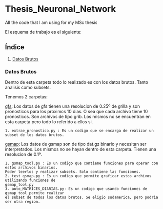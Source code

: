 # Thesis_Neuronal_Network
All the code that I am using for my MSc thesis

El esquema de trabajo es el siguiente:

## Índice 

1. [Datos Brutos](#Datos-Brutos)


### Datos Brutos
Dentro de esta carpeta todo lo realizado es con los datos brutos. Tanto analisis como subsets.

Tenemos 2 carpetas:

[gfs](work/Datos_Brutos/gfs): Los datos de gfs tienen una resolucion de 0.25º de grilla y 
son pronosticos para los proximos 10 dias. O sea que cada archivo tiene 10 pronosticos. Son archivos de tipo grib. Los mismos no se encuentran en esta carpeta pero todo lo referido a ellos si.

    1. extrae_pronostico.py : Es un codigo que se encarga de realizar un subset de los datos brutos. 

[gsmap](work/Datos_Brutos/gsmap): Los datos de gsmap son de tipo dat.gz binario y necesitan ser interpretados. Los mismos no se hayan dentro de esta carpeta. Tienen una resolucion de 0.1º.

    1. gsmap_tool.py : Es un codigo que contiene funciones para operar con estos archivos binarios.
    Poder leerlos y realizar subsets. Solo contiene las funciones. 
    2. test_gsmap.py : Es un codigo que permite graficar estos archivos utilizando funciones de
    gsmap_tool.py
    3. auto_MATRICES_DIARIAS.py: Es un codigo que usando funciones de gsmap_tool permite realizar
    el subset de todos los datos brutos. Se eligio sudamerica, pero podria ser otra region.



